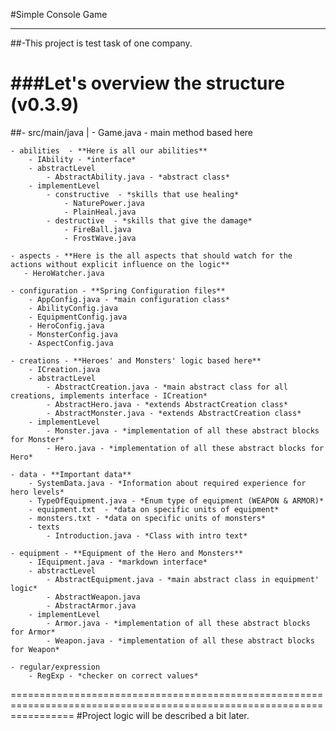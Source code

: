 #Simple Console Game
__________________________

##-This project is test task of one company. 

###Let's overview the structure (v0.3.9)
=======================================================================================================================

##- src/main/java |
    - Game.java - main method based here

    - abilities  - **Here is all our abilities**
        - IAbility - *interface*
        - abstractLevel
            - AbstractAbility.java - *abstract class*
        - implementLevel
            - constructive  - *skills that use healing*
                - NaturePower.java
                - PlainHeal.java
            - destructive  - *skills that give the damage*
                - FireBall.java
                - FrostWave.java
            
    - aspects - **Here is the all aspects that should watch for the actions without explicit influence on the logic**
       - HeroWatcher.java
    
    - configuration - **Spring Configuration files**
        - AppConfig.java - *main configuration class*
        - AbilityConfig.java
        - EquipmentConfig.java
        - HeroConfig.java
        - MonsterConfig.java
        - AspectConfig.java
        
    - creations - **Heroes' and Monsters' logic based here**
        - ICreation.java
        - abstractLevel
            - AbstractCreation.java - *main abstract class for all creations, implements interface - ICreation*
            - AbstractHero.java - *extends AbstractCreation class*
            - AbstractMonster.java - *extends AbstractCreation class*
        - implementLevel
            - Monster.java - *implementation of all these abstract blocks for Monster*
            - Hero.java - *implementation of all these abstract blocks for Hero*
    
    - data - **Important data**
        - SystemData.java - *Information about required experience for hero levels*
        - TypeOfEquipment.java - *Enum type of equipment (WEAPON & ARMOR)*
        - equipment.txt  - *data on specific units of equipment*
        - monsters.txt - *data on specific units of monsters*
        - texts
            - Introduction.java - *Class with intro text*
        
    - equipment - **Equipment of the Hero and Monsters**
        - IEquipment.java - *markdown interface*
        - abstractLevel
            - AbstractEquipment.java - *main abstract class in equipment' logic*
            - AbstractWeapon.java
            - AbstractArmor.java
        - implementLevel
            - Armor.java - *implementation of all these abstract blocks for Armor*
            - Weapon.java - *implementation of all these abstract blocks for Weapon*
            
    - regular/expression
        - RegExp - *checker on correct values*
        
        
=======================================================================================================================
#Project logic will be described a bit later.
